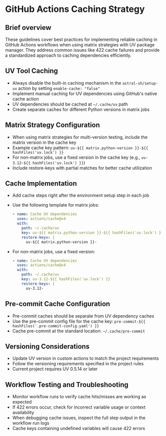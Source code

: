 # GitHub Actions Caching Strategy

## Brief overview

These guidelines cover best practices for implementing reliable caching in GitHub Actions workflows when using matrix strategies with UV package manager. They address common issues like 422 cache failures and provide a standardized approach to caching dependencies efficiently.

## UV Tool Caching

- Always disable the built-in caching mechanism in the `astral-sh/setup-uv` action by setting `enable-cache: "false"`
- Implement manual caching for UV dependencies using GitHub's native cache action
- UV dependencies should be cached at `~/.cache/uv` path
- Create separate caches for different Python versions in matrix jobs

## Matrix Strategy Configuration

- When using matrix strategies for multi-version testing, include the matrix version in the cache key
- Example cache key pattern: `uv-${{ matrix.python-version }}-${{ hashFiles('uv.lock') }}`
- For non-matrix jobs, use a fixed version in the cache key (e.g., `uv-3.12-${{ hashFiles('uv.lock') }}`)
- Include restore-keys with partial matches for better cache utilization

## Cache Implementation

- Add cache steps right after the environment setup step in each job
- Use the following template for matrix jobs:

  ```yaml
  - name: Cache UV dependencies
    uses: actions/cache@v4
    with:
      path: ~/.cache/uv
      key: uv-${{ matrix.python-version }}-${{ hashFiles('uv.lock') }}
      restore-keys: |
        uv-${{ matrix.python-version }}-
  ```

- For non-matrix jobs, use a fixed version:

  ```yaml
  - name: Cache UV dependencies
    uses: actions/cache@v4
    with:
      path: ~/.cache/uv
      key: uv-3.12-${{ hashFiles('uv.lock') }}
      restore-keys: |
        uv-3.12-
  ```

## Pre-commit Cache Configuration

- Pre-commit caches should be separate from UV dependency caches
- Use the pre-commit config file for the cache key: `pre-commit-${{ hashFiles('.pre-commit-config.yaml') }}`
- Cache pre-commit at the standard location: `~/.cache/pre-commit`

## Versioning Considerations

- Update UV version in custom actions to match the project requirements
- Follow the versioning requirements specified in the project rules
- Current project requires UV 0.5.14 or later

## Workflow Testing and Troubleshooting

- Monitor workflow runs to verify cache hits/misses are working as expected
- If 422 errors occur, check for incorrect variable usage or context availability
- When debugging cache issues, inspect the full step output in the workflow run logs
- Cache keys containing undefined variables will cause 422 errors
